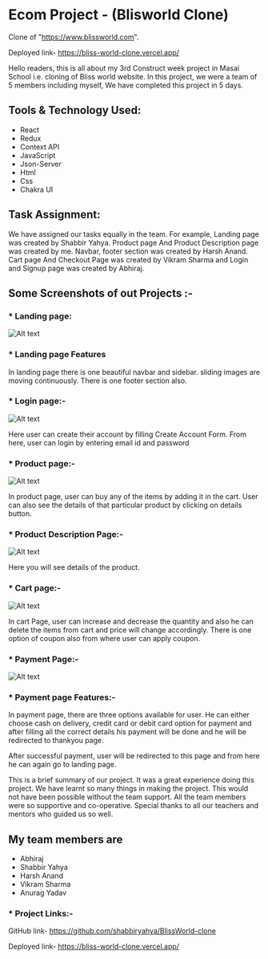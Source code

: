 
# Ecom Project - (Blisworld Clone)

Clone of "https://www.blissworld.com".

Deployed link- https://bliss-world-clone.vercel.app/

Hello readers, this is all about my 3rd Construct week project in Masai School i.e. cloning of Bliss world website. In this project, we were a team of 5 members including myself, We have completed this project in 5 days.


## Tools & Technology Used:
- React
- Redux
- Context API
- JavaScript
- Json-Server
- Html 
- Css
- Chakra UI

## Task Assignment:
We have assigned our tasks equally in the team. For example, Landing page was created by Shabbir Yahya. Product page And Product Description page was created by me. Navbar, footer section was created by Harsh Anand. Cart page And Checkout Page was created by Vikram Sharma and Login and Signup page was created by Abhiraj.

## Some Screenshots of out Projects :-
### * Landing page:

![Alt text](https://i.ibb.co/4Kvr8MB/home.png)

### * Landing page Features

In landing page there is one beautiful navbar and sidebar. sliding images are moving continuously. There is one footer section also.

### * Login page:- 

![Alt text](https://i.imgur.com/WCSQjoq.png)

Here user can create their account by filling Create Account Form.
From here, user can login by entering email id and password

### * Product page:-
![Alt text](https://i.imgur.com/wFVyEdJ.png)

In product page, user can buy any of the items by adding it in the cart. User can also see the details of that particular product by clicking on details button.

### * Product Description Page:-
![Alt text](https://i.imgur.com/XupQWUT.png)

Here you will see details of the product.

### * Cart page:-
![Alt text](https://i.imgur.com/Y1UAxWa.png)


In cart Page, user can increase and decrease the quantity and also he can delete the items from cart and price will change accordingly. There is one option of coupon also from where user can apply coupon.

### * Payment Page:-
![Alt text](https://i.imgur.com/iJvhnrG.png)

### * Payment page Features:- 

In payment page, there are three options available for user. He can either choose cash on delivery, credit card or debit card option for payment and after filling all the correct details his payment will be done and he will be redirected to thankyou page.



After successful payment, user will be redirected to this page and from here he can again go to landing page.

This is a brief summary of our project. It was a great experience doing this project. We have learnt so many things in making the project. This would not have been possible without the team support. All the team members were so supportive and co-operative. Special thanks to all our teachers and mentors who guided us so well.

## My team members are 
* Abhiraj
* Shabbir Yahya
* Harsh Anand
* Vikram Sharma 
* Anurag Yadav

### * Project Links:-
GitHub link- https://github.com/shabbiryahya/BlissWorld-clone

Deployed link- https://bliss-world-clone.vercel.app/
